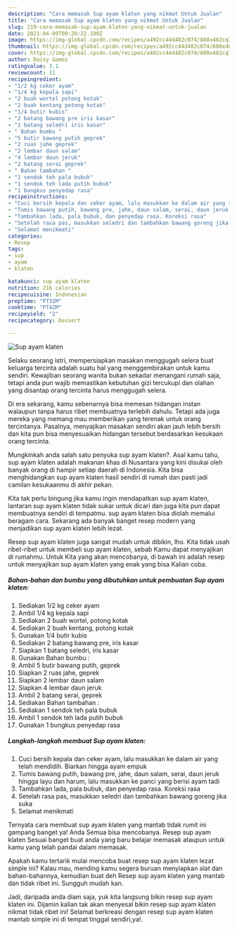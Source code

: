 ```yaml
---
description: "Cara memasak Sup ayam klaten yang nikmat Untuk Jualan"
title: "Cara memasak Sup ayam klaten yang nikmat Untuk Jualan"
slug: 219-cara-memasak-sup-ayam-klaten-yang-nikmat-untuk-jualan
date: 2021-04-09T00:28:22.190Z
image: https://img-global.cpcdn.com/recipes/a492cc44d482c074/680x482cq70/sup-ayam-klaten-foto-resep-utama.jpg
thumbnail: https://img-global.cpcdn.com/recipes/a492cc44d482c074/680x482cq70/sup-ayam-klaten-foto-resep-utama.jpg
cover: https://img-global.cpcdn.com/recipes/a492cc44d482c074/680x482cq70/sup-ayam-klaten-foto-resep-utama.jpg
author: Daisy Gomez
ratingvalue: 3.1
reviewcount: 11
recipeingredient:
- "1/2 kg ceker ayam"
- "1/4 kg kepala sapi"
- "2 buah wortel potong kotak"
- "2 buah kentang potong kotak"
- "1/4 butir kubis"
- "2 batang bawang pre iris kasar"
- "1 batang seledri iris kasar"
- " Bahan bumbu "
- "5 butir bawang putih geprek"
- "2 ruas jahe geprek"
- "2 lembar daun salam"
- "4 lembar daun jeruk"
- "2 batang serai geprek"
- " Bahan tambahan "
- "1 sendok teh pala bubuk"
- "1 sendok teh lada putih bubuk"
- "1 bungkus penyedap rasa"
recipeinstructions:
- "Cuci bersih kepala dan ceker ayam, lalu masukkan ke dalam air yang telah mendidih. Biarkan hingga ayam empuk"
- "Tumis bawang putih, bawang pre, jahe, daun salam, serai, daun jeruk hingga layu dan harum, lalu masukkan ke panci yang berisi ayam tadi"
- "Tambahkan lada, pala bubuk, dan penyedap rasa. Koreksi rasa"
- "Setelah rasa pas, masukkan seledri dan tambahkan bawang goreng jika suka"
- "Selamat menikmati"
categories:
- Resep
tags:
- sup
- ayam
- klaten

katakunci: sup ayam klaten 
nutrition: 216 calories
recipecuisine: Indonesian
preptime: "PT32M"
cooktime: "PT42M"
recipeyield: "2"
recipecategory: Dessert

---
```



![Sup ayam klaten](https://img-global.cpcdn.com/recipes/a492cc44d482c074/680x482cq70/sup-ayam-klaten-foto-resep-utama.jpg)

Selaku seorang istri, mempersiapkan masakan menggugah selera buat keluarga tercinta adalah suatu hal yang menggembirakan untuk kamu sendiri. Kewajiban seorang  wanita bukan sekadar menangani rumah saja, tetapi anda pun wajib memastikan kebutuhan gizi tercukupi dan olahan yang disantap orang tercinta harus menggugah selera.

Di era  sekarang, kamu sebenarnya bisa memesan hidangan instan walaupun tanpa harus ribet membuatnya terlebih dahulu. Tetapi ada juga mereka yang memang mau memberikan yang terenak untuk orang tercintanya. Pasalnya, menyajikan masakan sendiri akan jauh lebih bersih dan kita pun bisa menyesuaikan hidangan tersebut berdasarkan kesukaan orang tercinta. 



Mungkinkah anda salah satu penyuka sup ayam klaten?. Asal kamu tahu, sup ayam klaten adalah makanan khas di Nusantara yang kini disukai oleh banyak orang di hampir setiap daerah di Indonesia. Kita bisa menghidangkan sup ayam klaten hasil sendiri di rumah dan pasti jadi camilan kesukaanmu di akhir pekan.

Kita tak perlu bingung jika kamu ingin mendapatkan sup ayam klaten, lantaran sup ayam klaten tidak sukar untuk dicari dan juga kita pun dapat membuatnya sendiri di tempatmu. sup ayam klaten bisa diolah memalui beragam cara. Sekarang ada banyak banget resep modern yang menjadikan sup ayam klaten lebih lezat.

Resep sup ayam klaten juga sangat mudah untuk dibikin, lho. Kita tidak usah ribet-ribet untuk membeli sup ayam klaten, sebab Kamu dapat menyajikan di rumahmu. Untuk Kita yang akan mencobanya, di bawah ini adalah resep untuk menyajikan sup ayam klaten yang enak yang bisa Kalian coba.

<!--inarticleads1-->

##### Bahan-bahan dan bumbu yang dibutuhkan untuk pembuatan Sup ayam klaten:

1. Sediakan 1/2 kg ceker ayam
1. Ambil 1/4 kg kepala sapi
1. Sediakan 2 buah wortel, potong kotak
1. Sediakan 2 buah kentang, potong kotak
1. Gunakan 1/4 butir kubis
1. Sediakan 2 batang bawang pre, iris kasar
1. Siapkan 1 batang seledri, iris kasar
1. Gunakan  Bahan bumbu :
1. Ambil 5 butir bawang putih, geprek
1. Siapkan 2 ruas jahe, geprek
1. Siapkan 2 lembar daun salam
1. Siapkan 4 lembar daun jeruk
1. Ambil 2 batang serai, geprek
1. Sediakan  Bahan tambahan :
1. Sediakan 1 sendok teh pala bubuk
1. Ambil 1 sendok teh lada putih bubuk
1. Gunakan 1 bungkus penyedap rasa




<!--inarticleads2-->

##### Langkah-langkah membuat Sup ayam klaten:

1. Cuci bersih kepala dan ceker ayam, lalu masukkan ke dalam air yang telah mendidih. Biarkan hingga ayam empuk
1. Tumis bawang putih, bawang pre, jahe, daun salam, serai, daun jeruk hingga layu dan harum, lalu masukkan ke panci yang berisi ayam tadi
1. Tambahkan lada, pala bubuk, dan penyedap rasa. Koreksi rasa
1. Setelah rasa pas, masukkan seledri dan tambahkan bawang goreng jika suka
1. Selamat menikmati




Ternyata cara membuat sup ayam klaten yang mantab tidak rumit ini gampang banget ya! Anda Semua bisa mencobanya. Resep sup ayam klaten Sesuai banget buat anda yang baru belajar memasak ataupun untuk kamu yang telah pandai dalam memasak.

Apakah kamu tertarik mulai mencoba buat resep sup ayam klaten lezat simple ini? Kalau mau, mending kamu segera buruan menyiapkan alat dan bahan-bahannya, kemudian buat deh Resep sup ayam klaten yang mantab dan tidak ribet ini. Sungguh mudah kan. 

Jadi, daripada anda diam saja, yuk kita langsung bikin resep sup ayam klaten ini. Dijamin kalian tak akan menyesal bikin resep sup ayam klaten nikmat tidak ribet ini! Selamat berkreasi dengan resep sup ayam klaten mantab simple ini di tempat tinggal sendiri,ya!.

